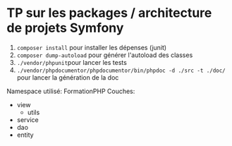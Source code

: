 # TP sur les packages / architecture de projets Symfony

1. `composer install` pour installer les dépenses (junit)
2. `composer dump-autoload` pour générer l'autoload des classes
3. `./vendor/phpunit`pour lancer les tests
4. `./vendor/phpdocumentor/phpdocumentor/bin/phpdoc -d ./src -t ./doc/` pour lancer la génération de la doc

Namespace utilisé: FormationPHP
Couches: 

 * view
     * utils
 * service
 * dao
 * entity
